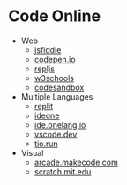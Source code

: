 # Code Online



* Web
  * [jsfiddle](https://jsfiddle.net)
  * [codepen.io](https://codepen.io)
  * [repljs](https://repljs.com)
  * [w3schools](https://www.w3schools.com/tryit/tryit.asp?filename=tryhtml\_hello)
  * [codesandbox](https://codesandbox.io/s/?utm\_source=landingpage)
* Multiple Languages
  * [replit](https://replit.com/\~)
  * [ideone](https://ideone.com)
  * [ide.onelang.io](https://ide.onelang.io)
  * [vscode.dev](https://vscode.dev)
  * [tio.run](https://tio.run)
* Visual
  * [arcade.makecode.com](https://arcade.makecode.com)
  * [scratch.mit.edu](https://scratch.mit.edu/projects/editor/?tutorial=getStarted)
